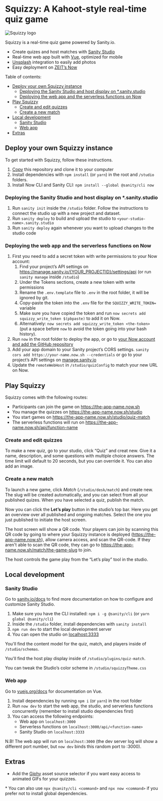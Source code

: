 # Squizzy: A Kahoot-style real-time quiz game

![Squizzy logo](https://repository-images.githubusercontent.com/222647703/1c3ab900-1fdf-11ea-924e-10ed07035d95)

Squizzy is a real-time quiz game powered by Sanity.io.

- Create quizes and host matches with [Sanity Studio][sanity-studio]
- Real-time web app built with [Vue][vue], optimized for mobile
- [Unsplash][unsplash] integration to easily add photos
- Easy deployment on [ZEIT’s Now][now]

Table of contents:

- [Deploy your own Squizzy instance](#deploy-your-own-squizzy-instance)
  - [Deploying the Sanity Studio and host display on \*.sanity.studio](#deploying-the-sanity-studio-and-host-display-on-sanitystudio)
  - [Deploying the web app and the serverless functions on Now](#deploying-the-web-app-and-the-serverless-functions-on-now)
- [Play Squizzy](#play-squizzy)
  - [Create and edit quizzes](#create-and-edit-quizzes)
  - [Create a new match](#create-a-new-match)
- [Local development](#local-development)
  - [Sanity Studio](#sanity-studio)
  - [Web app](#web-app)
- [Extras](#extras)

## Deploy your own Squizzy instance

To get started with Squizzy, follow these instructions.

1. [Copy](https://github.com/sanity-io/squizzy/generate) this repository and clone it to your computer
2. Install dependencies with `npm install` (or `yarn`) in the root and `/studio` folders.
3. Install Now CLI and Sanity CLI: `npm install --global @sanity/cli now`

### Deploying the Sanity Studio and host display on \*.sanity.studio

1. Run `sanity init` inside the `/studio` folder. Follow the instructions to connect the studio up with a new project and dataset.
2. Run `sanity deploy` to build and upload the studio to `<your-studio-name>.sanity.studio`
3. Run `sanity deploy` again whenever you want to upload changes to the studio code

### Deploying the web app and the serverless functions on Now

1. First you need to add a secret token with write permissions to your Now account:
   1. Find your project’s API settings on https://manage.sanity.io/{YOUR_PROJECTID}/settings/api (or run `sanity manage` inside `/studio`)
   2. Under the Tokens sections, create a new token with write permissions
   3. Rename the `.env.template` file to `.env` in the root folder, it will be ignored by git.
   4. Copy-paste the token into the `.env` file for the `SQUIZZY_WRITE_TOKEN=` variable
   5. Make sure you have copied the token and run `now secrets add squizzy_write_token $(pbpaste)` to add it on Now.
   6. Alternatively: `now secrets add squizzy_write_token <the-token>` (put a space before `now` to avoid the token going into your bash history).
2. Run `now` in the root folder to deploy the app, or go to [your Now account and add the GitHub repository][now-github]
3. Add your app domain to your Sanity project’s CORS settings. `sanity cors add https://your-name.now.sh --credentials` or go to your project’s API settings on [manage.sanity.io](https://manage.sanity.studio)
4. Update the `remoteWebHost` in `/studio/quizConfig` to match your new URL on Now.

## Play Squizzy

Squizzy comes with the following routes:

- Participants can join the game on https://the-app-name.now.sh
- You manage the quizzes on https://the-app-name.now.sh/studio
- You start games on https://the-app-name.now.sh/studio/quiz-match
- The serverless functions will run on https://the-app-name.now.sh/api/function-name

### Create and edit quizzes

To make a new quiz, go to your studio, click “Quiz” and creat new. Give it a name, description, and some questions with multiple choice answers. The time limit will default to 20 seconds, but you can override it. You can also add an image.

### Create a new match

To launch a new game, click _Match_ (`/studio/desk/match`) and create new. The slug will be created automatically, and you can select from all your published quizes. When you have selected a quiz, publish the match.

Now you can click the **Let’s play** button in the studio’s top bar. Here you get an overview over all published and ongoing matches. Select the one you just published to initiate the host screen.

The host screen will show a QR code. Your players can join by scanning this QR code by going to where your Squizzy instance is deployed (https://the-app-name.now.sh), allow camera access, and scan the QR-code. If they aren't able to scan the QR code, they can go to https://the-app-name.now.sh/match/the-game-slug to join.

The host controls the game play from the “Let’s play” tool in the studio.

## Local development

### Sanity Studio

Go to [sanity.io/docs](https://sanity.io/docs) to find more documentation on how to configure and customize Sanity Studio.

1. Make sure you have the CLI installed: `npm i -g @sanity/cli` (or `yarn global @sanity/cli`)
2. Inside the `/studio` folder, install dependencies with `sanity install`
3. `npm run dev` to start the local development server
4. You can open the studio on [localhost:3333](http://localhost:3333)

You'll find the content model for the quiz, match, and players inside of `/studio/schemas`.

You'll find the host play display inside of `/studio/plugins/quiz-match`.

You can tweak the Studio’s color scheme in `/studio/squizzyTheme.css`

### Web app

Go to [vuejs.org/docs](https://vuejs.org/docs) for documentation on Vue.

1. Install dependencies by running `npm i` (or `yarn`) in the root folder
2. Run `now dev` to start the web app, the studio, and serverless functions concurrently (remember to install studio dependencies first)
3. You can access the following endpoints:
   - Web app on `localhost:3000`
   - Serverless functions on `localhost:3000/api/<function-name>`
   - Sanity Studio on `localhost:3333`

N.B! The web app will run on `localhost:3000` (the dev server log will show a different port number, but `now dev` binds this random port to :3000).

## Extras

- Add the [Giphy][giphy] asset source selector if you want easy access to animated GIFs for your quizzes.

\* You can also use `npx @sanity/cli <command>` and `npx now <command>` if you prefer not to install global dependencies.

[sanity-studio]: https://www.sanity.io/docs/sanity-studio
[nuxt]: https://nuxtjs.org
[vue]: https://vuejs.org
[now]: https://zeit.co/now
[unsplash]: https://www.sanity.io/plugins/sanity-plugin-asset-source-unsplash
[youtube]: https://youtube.com
[giphy]: https://www.sanity.io/plugins/sanity-plugin-asset-source-giphy
[now-github]: https://zeit.co/docs/v2/more/now-for-github/
